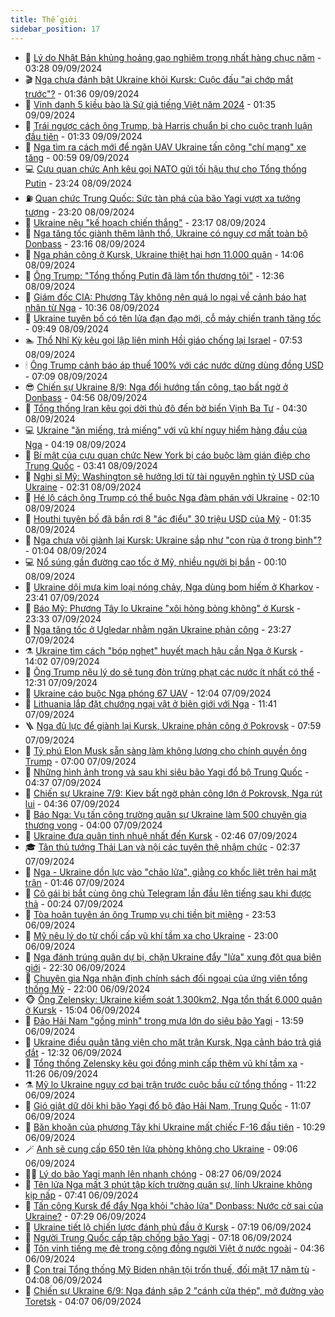 ```yaml
---
title: Thế giới
sidebar_position: 17
---
```


<!-- dantri-the-gioi:START -->
- 🌋 [Lý do Nhật Bản khủng hoảng gạo nghiêm trọng nhất hàng chục năm](https://dantri.com.vn/the-gioi/ly-do-nhat-ban-khung-hoang-gao-nghiem-trong-nhat-hang-chuc-nam-20240909094952286.htm) - 03:28 09/09/2024
- 🎬 [Nga chưa đánh bật Ukraine khỏi Kursk: Cuộc đấu &quot;ai chớp mắt trước&quot;?](https://dantri.com.vn/the-gioi/nga-chua-danh-bat-ukraine-khoi-kursk-cuoc-dau-ai-chop-mat-truoc-20240830185028297.htm) - 01:36 09/09/2024
- 🧰 [Vinh danh 5 kiều bào là Sứ giả tiếng Việt năm 2024](https://dantri.com.vn/the-gioi/vinh-danh-5-kieu-bao-la-su-gia-tieng-viet-nam-2024-20240909070047937.htm) - 01:35 09/09/2024
- 🌋 [Trái ngược cách ông Trump, bà Harris chuẩn bị cho cuộc tranh luận đầu tiên](https://dantri.com.vn/the-gioi/trai-nguoc-cach-ong-trump-ba-harris-chuan-bi-cho-cuoc-tranh-luan-dau-tien-20240909080712015.htm) - 01:33 09/09/2024
- 🗽 [Nga tìm ra cách mới để ngăn UAV Ukraine tấn công &quot;chí mạng&quot; xe tăng](https://dantri.com.vn/the-gioi/nga-tim-ra-cach-moi-de-ngan-uav-ukraine-tan-cong-chi-mang-xe-tang-20240909073226753.htm) - 00:59 09/09/2024
- 💻 [Cựu quan chức Anh kêu gọi NATO gửi tối hậu thư cho Tổng thống Putin](https://dantri.com.vn/the-gioi/cuu-quan-chuc-anh-keu-goi-nato-gui-toi-hau-thu-cho-tong-thong-putin-20240909060655566.htm) - 23:24 08/09/2024
- ⛽️ [Quan chức Trung Quốc: Sức tàn phá của bão Yagi vượt xa tưởng tượng](https://dantri.com.vn/the-gioi/quan-chuc-trung-quoc-suc-tan-pha-cua-bao-yagi-vuot-xa-tuong-tuong-20240909043358365.htm) - 23:20 08/09/2024
- 🤩 [Ukraine nêu &quot;kế hoạch chiến thắng&quot;](https://dantri.com.vn/the-gioi/ukraine-neu-ke-hoach-chien-thang-20240909051335509.htm) - 23:17 08/09/2024
- 🧐 [Nga tăng tốc giành thêm lãnh thổ, Ukraine có nguy cơ mất toàn bộ Donbass](https://dantri.com.vn/the-gioi/nga-tang-toc-gianh-them-lanh-tho-ukraine-co-nguy-co-mat-toan-bo-donbass-20240909052954325.htm) - 23:16 08/09/2024
- 🎊 [Nga phản công ở Kursk, Ukraine thiệt hại hơn 11.000 quân](https://dantri.com.vn/the-gioi/nga-phan-cong-o-kursk-ukraine-thiet-hai-hon-11000-quan-20240908205308160.htm) - 14:06 08/09/2024
- 📝 [Ông Trump: &quot;Tổng thống Putin đã làm tổn thương tôi&quot;](https://dantri.com.vn/the-gioi/ong-trump-tong-thong-putin-da-lam-ton-thuong-toi-20240908191900856.htm) - 12:36 08/09/2024
- 🤡 [Giám đốc CIA: Phương Tây không nên quá lo ngại về cảnh báo hạt nhân từ Nga](https://dantri.com.vn/the-gioi/giam-doc-cia-phuong-tay-khong-nen-qua-lo-ngai-ve-canh-bao-hat-nhan-tu-nga-20240908164936115.htm) - 10:36 08/09/2024
- 🥷 [Ukraine tuyên bố có tên lửa đạn đạo mới, cỗ máy chiến tranh tăng tốc](https://dantri.com.vn/the-gioi/ukraine-tuyen-bo-co-ten-lua-dan-dao-moi-co-may-chien-tranh-tang-toc-20240905124919541.htm) - 09:49 08/09/2024
- 🏊 [Thổ Nhĩ Kỳ kêu gọi lập liên minh Hồi giáo chống lại Israel](https://dantri.com.vn/the-gioi/tho-nhi-ky-keu-goi-lap-lien-minh-hoi-giao-chong-lai-israel-20240908144245413.htm) - 07:53 08/09/2024
- 🕯 [Ông Trump cảnh báo áp thuế 100% với các nước dừng dùng đồng USD](https://dantri.com.vn/the-gioi/ong-trump-canh-bao-ap-thue-100-voi-cac-nuoc-dung-dung-dong-usd-20240908140409612.htm) - 07:09 08/09/2024
- 😎 [Chiến sự Ukraine 8/9: Nga đổi hướng tấn công, tạo bất ngờ ở Donbass](https://dantri.com.vn/the-gioi/chien-su-ukraine-89-nga-doi-huong-tan-cong-tao-bat-ngo-o-donbass-20240908114442226.htm) - 04:56 08/09/2024
- 🌈 [Tổng thống Iran kêu gọi dời thủ đô đến bờ biển Vịnh Ba Tư](https://dantri.com.vn/the-gioi/tong-thong-iran-keu-goi-doi-thu-do-den-bo-bien-vinh-ba-tu-20240908112733858.htm) - 04:30 08/09/2024
- 💻 [Ukraine &quot;ăn miếng, trả miếng&quot; với vũ khí nguy hiểm hàng đầu của Nga](https://dantri.com.vn/the-gioi/ukraine-an-mieng-tra-mieng-voi-vu-khi-nguy-hiem-hang-dau-cua-nga-20240908111311725.htm) - 04:19 08/09/2024
- 🤖 [Bí mật của cựu quan chức New York bị cáo buộc làm gián điệp cho Trung Quốc](https://dantri.com.vn/the-gioi/bi-mat-cua-cuu-quan-chuc-new-york-bi-cao-buoc-lam-gian-diep-cho-trung-quoc-20240908095511096.htm) - 03:41 08/09/2024
- 🦏 [Nghị sĩ Mỹ: Washington sẽ hưởng lợi từ tài nguyên nghìn tỷ USD của Ukraine](https://dantri.com.vn/the-gioi/nghi-si-my-washington-se-huong-loi-tu-tai-nguyen-nghin-ty-usd-cua-ukraine-20240908084512429.htm) - 02:31 08/09/2024
- 🌁 [Hé lộ cách ông Trump có thể buộc Nga đàm phán với Ukraine](https://dantri.com.vn/the-gioi/he-lo-cach-ong-trump-co-the-buoc-nga-dam-phan-voi-ukraine-20240908084754271.htm) - 02:10 08/09/2024
- 🐘 [Houthi tuyên bố đã bắn rơi 8 &quot;ác điểu&quot; 30 triệu USD của Mỹ](https://dantri.com.vn/the-gioi/houthi-tuyen-bo-da-ban-roi-8-ac-dieu-30-trieu-usd-cua-my-20240908082220123.htm) - 01:35 08/09/2024
- 🥷 [Nga chưa vội giành lại Kursk: Ukraine sắp như &quot;con rùa ở trong bình&quot;?](https://dantri.com.vn/the-gioi/nga-chua-voi-gianh-lai-kursk-ukraine-sap-nhu-con-rua-o-trong-binh-20240904154309769.htm) - 01:04 08/09/2024
- 💻 [Nổ súng gần đường cao tốc ở Mỹ, nhiều người bị bắn](https://dantri.com.vn/the-gioi/no-sung-gan-duong-cao-toc-o-my-nhieu-nguoi-bi-ban-20240908070308705.htm) - 00:10 08/09/2024
- 🎡 [Ukraine dội mưa kim loại nóng chảy, Nga dùng bom hiếm ở Kharkov](https://dantri.com.vn/the-gioi/ukraine-doi-mua-kim-loai-nong-chay-nga-dung-bom-hiem-o-kharkov-20240908063923643.htm) - 23:41 07/09/2024
- 🧰 [Báo Mỹ: Phương Tây lo Ukraine &quot;xôi hỏng bỏng không&quot; ở Kursk](https://dantri.com.vn/the-gioi/bao-my-phuong-tay-lo-ukraine-xoi-hong-bong-khong-o-kursk-20240908062935276.htm) - 23:33 07/09/2024
- 🥸 [Nga tăng tốc ở Ugledar nhằm ngăn Ukraine phản công](https://dantri.com.vn/the-gioi/nga-tang-toc-o-ugledar-nham-ngan-ukraine-phan-cong-20240906121856850.htm) - 23:27 07/09/2024
- ⚗️ [Ukraine tìm cách &quot;bóp nghẹt&quot; huyết mạch hậu cần Nga ở Kursk](https://dantri.com.vn/the-gioi/ukraine-tim-cach-bop-nghet-huyet-mach-hau-can-nga-o-kursk-20240907205906688.htm) - 14:02 07/09/2024
- 🌮 [Ông Trump nêu lý do sẽ tung đòn trừng phạt các nước ít nhất có thể](https://dantri.com.vn/the-gioi/ong-trump-neu-ly-do-se-tung-don-trung-phat-cac-nuoc-it-nhat-co-the-20240907192947372.htm) - 12:31 07/09/2024
- 🎃 [Ukraine cáo buộc Nga phóng 67 UAV](https://dantri.com.vn/the-gioi/ukraine-cao-buoc-nga-phong-67-uav-20240907185949146.htm) - 12:04 07/09/2024
- 💫 [Lithuania lắp đặt chướng ngại vật ở biên giới với Nga](https://dantri.com.vn/the-gioi/lithuania-lap-dat-chuong-ngai-vat-o-bien-gioi-voi-nga-20240906195611395.htm) - 11:41 07/09/2024
- 🪜 [Nga đủ lực để giành lại Kursk, Ukraine phản công ở Pokrovsk](https://dantri.com.vn/the-gioi/nga-du-luc-de-gianh-lai-kursk-ukraine-phan-cong-o-pokrovsk-20240907144226610.htm) - 07:59 07/09/2024
- 🌋 [Tỷ phú Elon Musk sẵn sàng làm không lương cho chính quyền ông Trump](https://dantri.com.vn/the-gioi/ty-phu-elon-musk-san-sang-lam-khong-luong-cho-chinh-quyen-ong-trump-20240907135622875.htm) - 07:00 07/09/2024
- 🦏 [Những hình ảnh trong và sau khi siêu bão Yagi đổ bộ Trung Quốc](https://dantri.com.vn/the-gioi/nhung-hinh-anh-trong-va-sau-khi-sieu-bao-yagi-do-bo-trung-quoc-20240907113220307.htm) - 04:37 07/09/2024
- 👀 [Chiến sự Ukraine 7/9: Kiev bất ngờ phản công lớn ở Pokrovsk, Nga rút lui](https://dantri.com.vn/the-gioi/chien-su-ukraine-79-kiev-bat-ngo-phan-cong-lon-o-pokrovsk-nga-rut-lui-20240907111534967.htm) - 04:36 07/09/2024
- 🧰 [Báo Nga: Vụ tấn công trường quân sự Ukraine làm 500 chuyên gia thương vong](https://dantri.com.vn/the-gioi/bao-nga-vu-tan-cong-truong-quan-su-ukraine-lam-500-chuyen-gia-thuong-vong-20240907105832377.htm) - 04:00 07/09/2024
- 🚀 [Ukraine đưa quân tinh nhuệ nhất đến Kursk](https://dantri.com.vn/the-gioi/ukraine-dua-quan-tinh-nhue-nhat-den-kursk-20240907092314824.htm) - 02:46 07/09/2024
- 🎓 [Tân thủ tướng Thái Lan và nội các tuyên thệ nhậm chức](https://dantri.com.vn/the-gioi/tan-thu-tuong-thai-lan-va-noi-cac-tuyen-the-nham-chuc-20240907092633846.htm) - 02:37 07/09/2024
- 🥸 [Nga - Ukraine dồn lực vào &quot;chảo lửa&quot;, giằng co khốc liệt trên hai mặt trận](https://dantri.com.vn/the-gioi/nga-ukraine-don-luc-vao-chao-lua-giang-co-khoc-liet-tren-hai-mat-tran-20240907083013923.htm) - 01:46 07/09/2024
- 🦅 [Cô gái bị bắt cùng ông chủ Telegram lần đầu lên tiếng sau khi được thả](https://dantri.com.vn/the-gioi/co-gai-bi-bat-cung-ong-chu-telegram-lan-dau-len-tieng-sau-khi-duoc-tha-20240907071154528.htm) - 00:24 07/09/2024
- 🤭 [Tòa hoãn tuyên án ông Trump vụ chi tiền bịt miệng](https://dantri.com.vn/the-gioi/toa-hoan-tuyen-an-ong-trump-vu-chi-tien-bit-mieng-20240907064953678.htm) - 23:53 06/09/2024
- 🤖 [Mỹ nêu lý do từ chối cấp vũ khí tầm xa cho Ukraine](https://dantri.com.vn/the-gioi/my-neu-ly-do-tu-choi-cap-vu-khi-tam-xa-cho-ukraine-20240907055855961.htm) - 23:00 06/09/2024
- 🐲 [Nga đánh trúng quân dự bị, chặn Ukraine đẩy &quot;lửa&quot; xung đột qua biên giới](https://dantri.com.vn/the-gioi/nga-danh-trung-quan-du-bi-chan-ukraine-day-lua-xung-dot-qua-bien-gioi-20240907010312057.htm) - 22:30 06/09/2024
- 🫣 [Chuyên gia Nga nhận định chính sách đối ngoại của ứng viên tổng thống Mỹ](https://dantri.com.vn/the-gioi/chuyen-gia-nga-nhan-dinh-chinh-sach-doi-ngoai-cua-ung-vien-tong-thong-my-20240906184758281.htm) - 22:00 06/09/2024
- 🐵 [Ông Zelensky: Ukraine kiểm soát 1.300km2, Nga tổn thất 6.000 quân ở Kursk](https://dantri.com.vn/the-gioi/ong-zelensky-ukraine-kiem-soat-1300km2-nga-ton-that-6000-quan-o-kursk-20240906214653113.htm) - 15:04 06/09/2024
- 🫶 [Đảo Hải Nam &quot;gồng mình&quot; trong mưa lớn do siêu bão Yagi](https://dantri.com.vn/the-gioi/dao-hai-nam-gong-minh-trong-mua-lon-do-sieu-bao-yagi-20240906203300590.htm) - 13:59 06/09/2024
- 💃 [Ukraine điều quân tăng viện cho mặt trận Kursk, Nga cảnh báo trả giá đắt](https://dantri.com.vn/the-gioi/ukraine-dieu-quan-tang-vien-cho-mat-tran-kursk-nga-canh-bao-tra-gia-dat-20240906163432140.htm) - 12:32 06/09/2024
- 💫 [Tổng thống Zelensky kêu gọi đồng minh cấp thêm vũ khí tầm xa](https://dantri.com.vn/the-gioi/tong-thong-zelensky-keu-goi-dong-minh-cap-them-vu-khi-tam-xa-20240906181815124.htm) - 11:26 06/09/2024
- ⚗️ [Mỹ lo Ukraine nguy cơ bại trận trước cuộc bầu cử tổng thống](https://dantri.com.vn/the-gioi/my-lo-ukraine-nguy-co-bai-tran-truoc-cuoc-bau-cu-tong-thong-20240906163820562.htm) - 11:22 06/09/2024
- 🥷 [Gió giật dữ dội khi bão Yagi đổ bộ đảo Hải Nam, Trung Quốc](https://dantri.com.vn/the-gioi/gio-giat-du-doi-khi-bao-yagi-do-bo-dao-hai-nam-trung-quoc-20240906175651237.htm) - 11:07 06/09/2024
- 🥸 [Băn khoăn của phương Tây khi Ukraine mất chiếc F-16 đầu tiên](https://dantri.com.vn/the-gioi/ban-khoan-cua-phuong-tay-khi-ukraine-mat-chiec-f-16-dau-tien-20240906171139591.htm) - 10:29 06/09/2024
- 🪄 [Anh sẽ cung cấp 650 tên lửa phòng không cho Ukraine](https://dantri.com.vn/the-gioi/anh-se-cung-cap-650-ten-lua-phong-khong-cho-ukraine-20240906160140268.htm) - 09:06 06/09/2024
- 🧑‍💻 [Lý do bão Yagi mạnh lên nhanh chóng](https://dantri.com.vn/the-gioi/ly-do-bao-yagi-manh-len-nhanh-chong-20240906143452603.htm) - 08:27 06/09/2024
- 🤭 [Tên lửa Nga mất 3 phút tập kích trường quân sự, lính Ukraine không kịp nấp](https://dantri.com.vn/the-gioi/ten-lua-nga-mat-3-phut-tap-kich-truong-quan-su-linh-ukraine-khong-kip-nap-20240906141812855.htm) - 07:41 06/09/2024
- 🗽 [Tấn công Kursk để đẩy Nga khỏi &quot;chảo lửa&quot; Donbass: Nước cờ sai của Ukraine?](https://dantri.com.vn/the-gioi/tan-cong-kursk-de-day-nga-khoi-chao-lua-donbass-nuoc-co-sai-cua-ukraine-20240906133140725.htm) - 07:29 06/09/2024
- 🤖 [Ukraine tiết lộ chiến lược đánh phủ đầu ở Kursk](https://dantri.com.vn/the-gioi/ukraine-tiet-lo-chien-luoc-danh-phu-dau-o-kursk-20240906121058225.htm) - 07:19 06/09/2024
- 🌈 [Người Trung Quốc cấp tập chống bão Yagi](https://dantri.com.vn/the-gioi/nguoi-trung-quoc-cap-tap-chong-bao-yagi-20240906122827118.htm) - 07:18 06/09/2024
- 🤩 [Tôn vinh tiếng mẹ đẻ trong cộng đồng người Việt ở nước ngoài](https://dantri.com.vn/the-gioi/ton-vinh-tieng-me-de-trong-cong-dong-nguoi-viet-o-nuoc-ngoai-20240906111212712.htm) - 04:36 06/09/2024
- 🤗 [Con trai Tổng thống Mỹ Biden nhận tội trốn thuế, đối mặt 17 năm tù](https://dantri.com.vn/the-gioi/con-trai-tong-thong-my-biden-nhan-toi-tron-thue-doi-mat-17-nam-tu-20240906110746633.htm) - 04:08 06/09/2024
- 🙉 [Chiến sự Ukraine 6/9: Nga đánh sập 2 &quot;cánh cửa thép&quot;, mở đường vào Toretsk](https://dantri.com.vn/the-gioi/chien-su-ukraine-69-nga-danh-sap-2-canh-cua-thep-mo-duong-vao-toretsk-20240906085750981.htm) - 04:07 06/09/2024<!-- dantri-the-gioi:END -->

